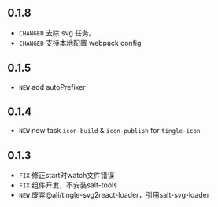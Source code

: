 ## 0.1.8

* `CHANGED` 去除 svg 任务。
* `CHANGED` 支持本地配置 webpack config

## 0.1.5

* `NEW` add autoPrefixer

## 0.1.4

* `NEW` new task `icon-build` & `icon-publish` for `tingle-icon`

## 0.1.3

* `FIX` 修正start时watch文件错误
* `FIX` 组件开发，不安装salt-tools
* `NEW` 废弃@ali/tingle-svg2react-loader，引用salt-svg-loader